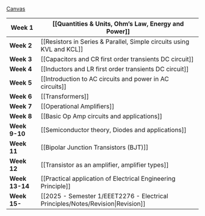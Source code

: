 [Canvas](https://rmit.instructure.com/courses/143086)

| **Week 1**     | [[Quantities & Units, Ohm’s Law, Energy and Power]]                            |
| -------------- | ------------------------------------------------------------------------------ |
| **Week 2**     | [[Resistors in Series & Parallel, Simple circuits using KVL and KCL]]          |
| **Week 3**     | [[Capacitors and CR first order transients DC circuit]]                        |
| **Week 4**     | [[Inductors and LR first order transients DC circuit]]                         |
| **Week 5**     | [[Introduction to AC circuits and power in AC circuits]]                       |
| **Week 6**     | [[Transformers]]                                                               |
| **Week 7**     | [[Operational Amplifiers]]                                                     |
| **Week 8**     | [[Basic Op Amp circuits and applications]]                                     |
| **Week 9-10**  | [[Semiconductor theory, Diodes and applications]]                              |
| **Week 11**    | [[Bipolar Junction Transistors (BJT)]]                                         |
| **Week 12**    | [[Transistor as an amplifier, amplifier types]]                                |
| **Week 13-14** | [[Practical application of Electrical Engineering Principle]]                  |
| **Week 15-**   | [[2025 - Semester 1/EEET2276 - Electrical Principles/Notes/Revision\|Revision]] |

